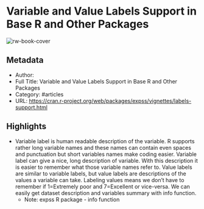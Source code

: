 # Variable and Value Labels Support in Base R and Other Packages

![rw-book-cover](https://readwise-assets.s3.amazonaws.com/static/images/article4.6bc1851654a0.png)

## Metadata
- Author: 
- Full Title: Variable and Value Labels Support in Base R and Other Packages
- Category: #articles
- URL: https://cran.r-project.org/web/packages/expss/vignettes/labels-support.html

## Highlights
- Variable label is human readable description of the variable. R supports rather long variable names and these names can contain even spaces and punctuation but short variables names make coding easier. Variable label can give a nice, long description of variable. With this description it is easier to remember what those variable names refer to. Value labels are similar to variable labels, but value labels are descriptions of the values a variable can take. Labeling values means we don’t have to remember if 1=Extremely poor and 7=Excellent or vice-versa. We can easily get dataset description and variables summary with info function.
    - Note: expss R package - info function
